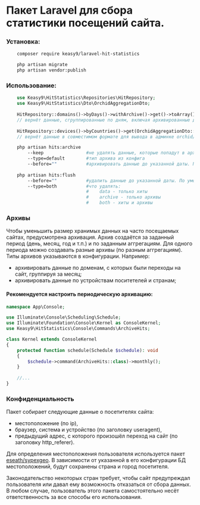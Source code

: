 # Пакет Laravel для сбора статистики посещений сайта.

### Установка:
```bash
    composer require keasy9/laravel-hit-statistics

    php artisan migrate
    php artisan vendor:publish
```

### Использование:
```php
    use Keasy9\HitStatistics\Repositories\HitRepository;
    use Keasy9\HitStatistics\Dto\OrchidAggregationDto;
    
    HitRepository::domains()->byDays()->withArchive()->get()->toArray();
    // вернёт данные, сгруппированные по дням, включая архивированные данные
    
    HitRepository::devices()->byCountries()->get(OrchidAggregationDto::class)->toArray();
    // вернёт данные в совместимом формате для вывода в админке orchid/platform
```

```bash
    php artisan hits:archive
        --keep                #не удалять данные, которые попадут в архив
        --type=default        #тип архива из конфига
        --before=""           #архивировать данные до указанной даты. По умолчанию определяется конфигом
        
    php artisan hits:flush
        --before=""           #удалить данные до указанной даты. По умолчанию определяется конфигом
        --type=both           #что удалять:
                              #    data - только хиты
                              #    archive - только архивы
                              #    both - хиты и архивы 
```

### Архивы

Чтобы уменьшить размер хранимых данных на часто посещаемых сайтах, предусмотрена архивация.
Архив создаётся за заданный период (день, месяц, год и т.п.) и по заданным аггрегациям.
Для одного периода можно создавать разные архивы (по разным аггрегациям). Типы архивов указываются в конфигурации.
Например: 
* архивировать данные по доменам, с которых были переходы на сайт, группируя за месяц;
* архивировать данные по устройствам поситетелей и странам;

#### Рекомендуется настроить периодическую архивацию:
```php
namespace App\Console;

use Illuminate\Console\Scheduling\Schedule;
use Illuminate\Foundation\Console\Kernel as ConsoleKernel;
use Keasy9\HitStatistics\Console\Commands\ArchiveHits;

class Kernel extends ConsoleKernel
{
    protected function schedule(Schedule $schedule): void
    {
        $schedule->command(ArchiveHits::class)->monthly();
    }
    
    //...
}
```

### Конфиденциальность
Пакет собирает следующие данные о посетителях сайта:
* местоположение (по ip),
* браузер, система и устройство (по заголовку useragent),
* предыдущий адрес, с которого произошёл переход на сайт (по заголовку http_referer).

Для определения местоположения пользователя используется пакет [eseath/sypexgeo](https://github.com/Eseath/sypexgeo).
В зависимости от указанной в его конфигурации БД местоположений, будут сохранены страна и город посетителя.

Законодательство некоторых стран требует, чтобы сайт предупреждал пользователя
или давал ему возможность отказаться от сбора данных. В любом случае, пользователь этого пакета
самостоятельно несёт ответственность за все способы его использования.

